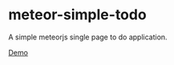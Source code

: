 # meteor-simple-todo
A simple meteorjs single page to do application.  

[Demo](http://billy_clifton_to_do_list.meteor.com/)
